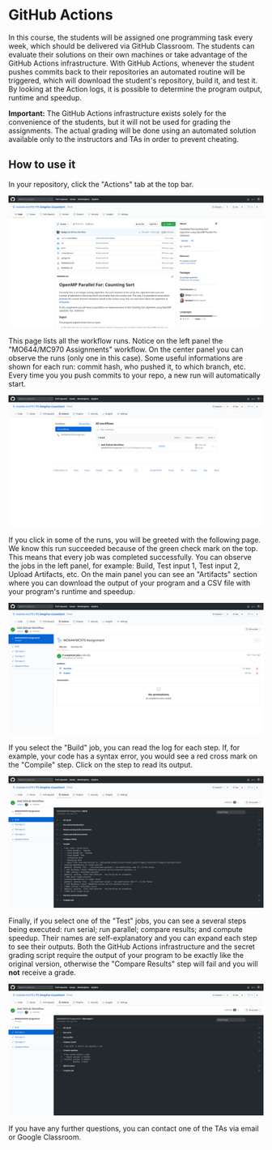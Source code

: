 GitHub Actions
================================================================================

In this course, the students will be assigned one programming task every week,
which should be delivered via GitHub Classroom. The students can evaluate their
solutions on their own machines or take advantage of the GitHub Actions
infrastructure. With GitHub Actions, whenever the student pushes commits back to
their repositories an automated routine will be triggered, which will download
the student's repository, build it, and test it. By looking at the Action logs,
it is possible to determine the program output, runtime and speedup.

**Important:** The GitHub Actions infrastructure exists solely for the
convenience of the students, but it will not be used for grading the
assignments. The actual grading will be done using an automated solution
available only to the instructors and TAs in order to prevent cheating.

How to use it
--------------------------------------------------------------------------------

In your repository, click the "Actions" tab at the top bar.

![01](images/01.png)

This page lists all the workflow runs. Notice on the left panel the "MO644/MC970
Assignments" workflow. On the center panel you can observe the runs (only one in
this case). Some useful informations are shown for each run: commit hash, who
pushed it, to which branch, etc. Every time you you push commits to your repo, a
new run will automatically start.

![02](images/02.png)

If you click in some of the runs, you will be greeted with the following page.
We know this run succeeded because of the green check mark on the top. This
means that every job was completed successfully. You can observe the jobs in the
left panel, for example: Build, Test input 1, Test input 2, Upload Artifacts,
etc. On the main panel you can see an "Artifacts" section where you can download
the output of your program and a CSV file with your program's runtime and
speedup.

![03](images/03.png)

If you select the "Build" job, you can read the log for each step. If, for
example, your code has a syntax error, you would see a red cross mark on the
"Compile" step. Click on the step to read its output.

![04](images/04.png)

Finally, if you select one of the "Test" jobs, you can see a several steps being
executed: run serial; run parallel; compare results; and compute speedup. Their
names are self-explanatory and you can expand each step to see their outputs.
Both the GitHub Actions infrastructure and the secret grading script require the
output of your program to be exactly like the original version, otherwise the
"Compare Results" step will fail and you will **not** receive a grade.

![05](images/05.png)

If you have any further questions, you can contact one of the TAs via email or
Google Classroom.
